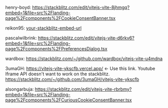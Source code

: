 
henry-boyd: https://stackblitz.com/edit/vitejs-vite-8jhmgq?embed=1&file=src%2Flanding-page%2Fcomponents%2FCookieConsentBanner.tsx

reikon95: [your-stackblitz-embed-url](https://stackblitz.com/edit/vitejs-vite-voqgjo?file=src%2Flanding-page%2Fcomponents%2FCookieConsentBanner.tsx)

pascalwilbrink: https://stackblitz.com/edit/vitejs-vite-d6rkv6?embed=1&file=src%2Flanding-page%2Fcomponents%2FPreferencesDialog.tsx

wardbox: https://stackblitz.com/~/github.com/wardbox/vitejs-vite-u4mdna

3umaGH: https://vitejs-vite-ykscfb.vercel.app/ <- Use this link. Youtube Iframe API doesn't want to work on the stackblitz. https://stackblitz.com/~/github.com/3umaGH/vitejs-vite-ykscfb

alsongarbuja: https://stackblitz.com/edit/vitejs-vite-rbrbmy?embed=1&file=src%2Flanding-page%2Fcomponents%2FCuriousCookieConsentBanner.tsx
